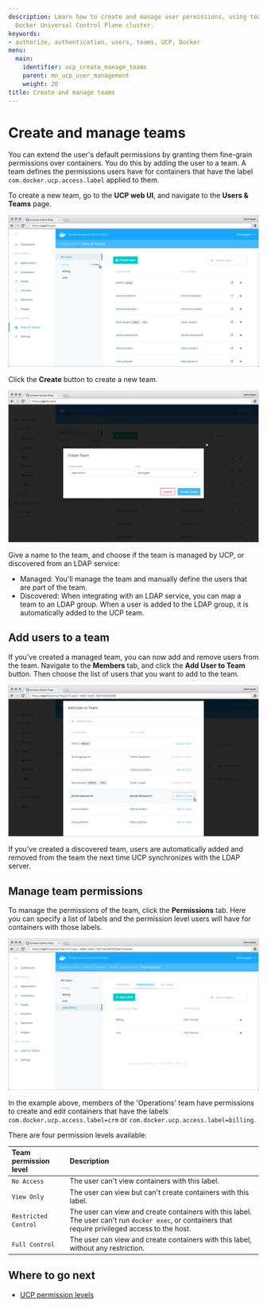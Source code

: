 ```yaml
---
description: Learn how to create and manage user permissions, using teams in your
  Docker Universal Control Plane cluster.
keywords:
- authorize, authentication, users, teams, UCP, Docker
menu:
  main:
    identifier: ucp_create_manage_teams
    parent: mn_ucp_user_management
    weight: 20
title: Create and manage teams
---
```


# Create and manage teams

You can extend the user's default permissions by granting them fine-grain
permissions over containers. You do this by adding the user to a team.
A team defines the permissions users have for containers that have the label
`com.docker.ucp.access.label` applied to them.

To create a new team, go to the **UCP web UI**, and navigate to the
**Users & Teams** page.

![](../images/create-and-manage-teams-1.png)

Click the **Create** button to create a new team.

![](../images/create-and-manage-teams-2.png)

Give a name to the team, and choose if the team is managed by UCP, or
discovered from an LDAP service:

* Managed: You'll manage the team and manually define the users that are part
of the team.
* Discovered: When integrating with an LDAP service, you can map a team to
an LDAP group. When a user is added to the LDAP group, it is automatically added
to the UCP team.

## Add users to a team

If you've created a managed team, you can now add and remove users from the
team.
Navigate to the **Members** tab, and click the **Add User to Team** button.
Then choose the list of users that you want to add to the team.

![](../images/create-and-manage-teams-3.png)

If you've created a discovered team, users are automatically added and removed
from the team the next time UCP synchronizes with the LDAP server.

## Manage team permissions

To manage the permissions of the team, click the **Permissions** tab.
Here you can specify a list of labels and the permission level users will have
for containers with those labels.

![](../images/create-and-manage-teams-4.png)

In the example above, members of the 'Operations' team have permissions to
create and edit containers that have the labels
`com.docker.ucp.access.label=crm` or `com.docker.ucp.access.label=billing`.

There are four permission levels available:

| Team permission level | Description                                                                                                                                          |
|:----------------------|:-----------------------------------------------------------------------------------------------------------------------------------------------------|
| `No Access`           | The user can't view containers with this label.                                                                                                      |
| `View Only`           | The user can view but can't create containers with this label.                                                                                       |
| `Restricted Control`  | The user can view and create containers with this label. The user can't run `docker exec`, or containers that require privileged access to the host. |
| `Full Control`        | The user can view and create containers with this label, without any restriction.                                                                    |

## Where to go next

* [UCP permission levels](permission-levels.md)
